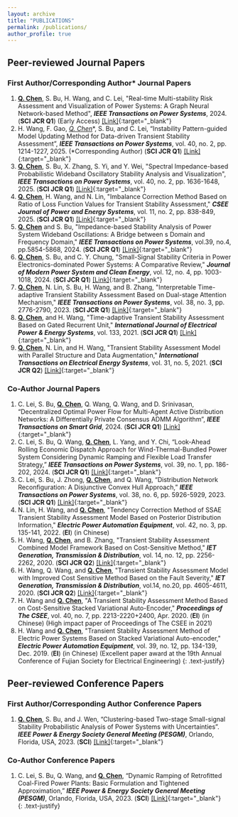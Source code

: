 ```yaml
---
layout: archive
title: "PUBLICATIONS"
permalink: /publications/
author_profile: true
---
```


## Peer-reviewed Journal Papers
### First Author/Corresponding Author* Journal Papers
1. **<u>Q. Chen</u>**, S. Bu, H. Wang, and C. Lei, "Real-time Multi-stability Risk Assessment and Visualization of Power Systems: A Graph Neural Network-based Method", ***IEEE Transactions on Power Systems***, 2024. (**SCI JCR Q1**) (Early Access) [[Link]](https://ieeexplore.ieee.org/abstract/document/10819251){:target="_blank"}<br>
2. H. Wang, F. Gao, **<u>Q. Chen*</u>**, S. Bu, and C. Lei, “Instability Pattern-guided Model Updating Method for Data-driven Transient Stability Assessment”, ***IEEE Transactions on Power Systems***, vol. 40, no. 2, pp. 1214-1227, 2025. (*Corresponding Author) (**SCI JCR Q1**) [[Link]](https://ieeexplore.ieee.org/document/10599816){:target="_blank"}<br>
3. **<u>Q. Chen</u>**, S. Bu, X. Zhang, S. Yi, and Y. Wei, "Spectral Impedance-based Probabilistic Wideband Oscillatory Stability Analysis and Visualization", ***IEEE Transactions on Power Systems***, vol. 40, no. 2, pp. 1636-1648, 2025. (**SCI JCR Q1**) [[Link]](https://ieeexplore.ieee.org/document/10582543){:target="_blank"}<br>
4. **<u>Q. Chen</u>**, H. Wang, and N. Lin, "Imbalance Correction Method Based on Ratio of Loss Function Values for Transient Stability Assessment," ***CSEE Journal of Power and Energy Systems***, vol. 11, no. 2, pp. 838-849, 2025. (**SCI JCR Q1**) [[Link]](https://ieeexplore.ieee.org/document/9770511){:target="_blank"}<br>
5. **<u>Q. Chen</u>** and S. Bu, "Impedance-based Stability Analysis of Power System Wideband Oscillations: A Bridge between s Domain and Frequency Domain," ***IEEE Transactions on Power Systems***, vol.39, no.4, pp.5854-5868, 2024. (**SCI JCR Q1**) [[Link]](https://ieeexplore.ieee.org/document/10360322){:target="_blank"}<br>
6. **<u>Q. Chen</u>**, S. Bu, and C. Y. Chung, "Small-Signal Stability Criteria in Power Electronics-dominated Power Systems: A Comparative Review," ***Journal of Modern Power System and Clean Energy***, vol. 12, no. 4, pp. 1003-1018, 2024. (**SCI JCR Q1**) [[Link]](https://ieeexplore.ieee.org/document/10355078){:target="_blank"}<br>
7. **<u>Q. Chen</u>**, N. Lin, S. Bu, H. Wang, and B. Zhang, "Interpretable Time-adaptive Transient Stability Assessment Based on Dual-stage Attention Mechanism," ***IEEE Transactions on Power Systems***, vol. 38, no. 3, pp. 2776-2790, 2023. (**SCI JCR Q1**) [[Link]](https://ieeexplore.ieee.org/document/9802730){:target="_blank"}<br>
8. **<u>Q. Chen</u>**, and H. Wang, "Time-adaptive Transient Stability Assessment Based on Gated Recurrent Unit," ***International Journal of Electrical Power & Energy Systems***, vol. 133, 2021. (**SCI JCR Q1**) [[Link]](https://doi.org/10.1016/j.ijepes.2021.107156){:target="_blank"}<br>
9. **<u>Q. Chen</u>**, N. Lin, and H. Wang, "Transient Stability Assessment Model with Parallel Structure and Data Augmentation," ***International Transactions on Electrical Energy Systems***, vol. 31, no. 5, 2021. (**SCI JCR Q2**) [[Link]](https://doi.org/10.1002/2050-7038.12872){:target="_blank"}<br>

### Co-Author Journal Papers
1. C. Lei, S. Bu, **<u>Q. Chen</u>**, Q. Wang, Q. Wang, and D. Srinivasan, “Decentralized Optimal Power Flow for Multi-Agent Active Distribution Networks: A Differentially Private Consensus ADMM Algorithm”, ***IEEE Transactions on Smart Grid***, 2024. (**SCI JCR Q1**) [[Link]](https://ieeexplore.ieee.org/document/10659236){:target="_blank"}<br>
2. C. Lei, S. Bu, Q. Wang, **<u>Q. Chen</u>**, L. Yang, and Y. Chi, “Look-Ahead Rolling Economic Dispatch Approach for Wind-Thermal-Bundled Power System Considering Dynamic Ramping and Flexible Load Transfer Strategy,” ***IEEE Transactions on Power Systems***, vol. 39, no. 1, pp. 186-202, 2024. (**SCI JCR Q1**) [[Link]](https://ieeexplore.ieee.org/document/10026349){:target="_blank"}<br>
3. C. Lei, S. Bu, J. Zhong, **<u>Q. Chen</u>**, and Q. Wang, “Distribution Network Reconfiguration: A Disjunctive Convex Hull Approach,” ***IEEE Transactions on Power Systems***, vol. 38, no. 6, pp. 5926-5929, 2023. (**SCI JCR Q1**) [[Link]](https://ieeexplore.ieee.org/document/10214389){:target="_blank"}<br>
4. N. Lin, H. Wang, and **<u>Q. Chen</u>**, "Tendency Correction Method of SSAE Transient Stability Assessment Model Based on Posterior Distribution Information," ***Electric Power Automation Equipment***, vol. 42, no. 3, pp. 135-141, 2022. (**EI**) (in Chinese)<br>
5. H. Wang, **<u>Q. Chen</u>**, and B. Zhang, "Transient Stability Assessment Combined Model Framework Based on Cost-Sensitive Method," ***IET Generation, Transmission & Distribution***, vol. 14, no. 12, pp. 2256-2262, 2020. (**SCI JCR Q2**) [[Link]](https://doi.org/10.1049/iet-gtd.2019.1562){:target="_blank"}<br>
6. H. Wang, Q. Wang, and **<u>Q. Chen</u>**, "Transient Stability Assessment Model with Improved Cost Sensitive Method Based on the Fault Severity," ***IET Generation, Transmission & Distribution***, vol.14, no.20, pp. 4605-4611, 2020. (**SCI JCR Q2**) [[Link]](https://doi.org/10.1049/iet-gtd.2020.0967){:target="_blank"}<br>
7. H. Wang and **<u>Q. Chen</u>**, "A Transient Stability Assessment Method Based on Cost-Sensitive Stacked Variational Auto-Encoder," ***Proceedings of The CSEE***, vol. 40, no. 7, pp. 2213-2220+2400, Apr. 2020. (**EI**) (in Chinese) (High impact paper of Proceedings of The CSEE in 2021)<br>
8. H. Wang and **<u>Q. Chen</u>**, "Transient Stability Assessment Method of Electric Power Systems Based on Stacked Variational Auto-encoder," ***Electric Power Automation Equipment***, vol. 39, no. 12, pp. 134-139, Dec. 2019. (**EI**) (in Chinese) (Excellent paper award at the 19th Annual Conference of Fujian Society for Electrical Engineering)
{: .text-justify}


## Peer-reviewed Conference Papers
### First Author/Corresponding Author Conference Papers
1. **<u>Q. Chen</u>**, S. Bu, and J. Wen, “Clustering-based Two-stage Small-signal Stability Probabilistic Analysis of Power Systems with Uncertainties”. ***IEEE Power & Energy Society General Meeting (PESGM)***, Orlando, Florida, USA, 2023. (**SCI**) [[Link]](https://ieeexplore.ieee.org/document/10252926){:target="_blank"}<br>

### Co-Author Conference Papers
1. C. Lei, S. Bu, Q. Wang, and **<u>Q. Chen</u>**, “Dynamic Ramping of Retrofitted Coal-Fired Power Plants: Basic Formulation and Tightened Approximation,” ***IEEE Power & Energy Society General Meeting (PESGM)***, Orlando, Florida, USA, 2023. (**SCI**) [[Link]](https://ieeexplore.ieee.org/document/10253043){:target="_blank"}<br>
{: .text-justify}
